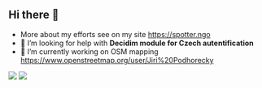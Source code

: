 ## Hi there 👋

- More about my efforts see on my site https://spotter.ngo
- 🤔 I’m looking for help with **Decidim module for Czech autentification**
- 🔭 I’m currently working on OSM mapping https://www.openstreetmap.org/user/Jiri%20Podhorecky

<!--
**trendspotter/trendspotter** is a ✨ _special_ ✨ repository because its `README.md` (this file) appears on your GitHub profile.

Here are some ideas to get you started:

- 🌱 I’m currently learning ...
- 👯 I’m looking to collaborate on ...
- 💬 Ask me about ...
- 📫 How to reach me: ...
- 😄 Pronouns: ...
- ⚡ Fun fact: ...
-->

[![](https://ossrank.com/widget/459900)](https://ossrank.com/c/459900)
[![](https://ossrank.com/widget/443868)](https://ossrank.com/c/443868)
